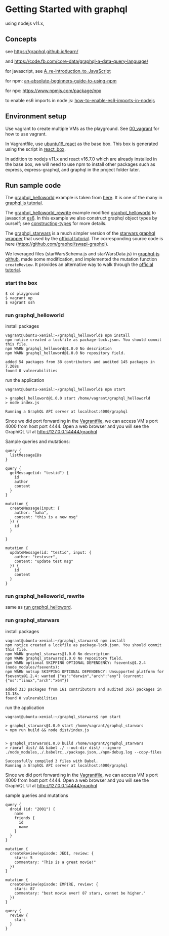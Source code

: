 # Getting Started with graphql

using nodejs v11.x,

## Concepts

see https://graphql.github.io/learn/

and https://code.fb.com/core-data/graphql-a-data-query-language/

for javascript, see [A_re-introduction_to_JavaScript](https://developer.mozilla.org/en-US/docs/Web/JavaScript/A_re-introduction_to_JavaScript)

for npm: [an-absolute-beginners-guide-to-using-npm](https://nodesource.com/blog/an-absolute-beginners-guide-to-using-npm/)

for npx: https://www.npmjs.com/package/npx

to enable es6 imports in node js: [how-to-enable-es6-imports-in-nodejs](https://timonweb.com/posts/how-to-enable-es6-imports-in-nodejs/)

## Environment setup

Use vagrant to create multiple VMs as the playground. See [00_vagrant](../00_vagrant) for how to use vagrant.

In Vagrantfile, use [ubuntu16_react](https://app.vagrantup.com/kumokay/boxes/ubuntu16_react) as the base box. This box is generated using the script in [react_box](../04_react/react_box).

In addition to nodejs v11.x and react v16.7.0 which are already installed in the base box, we will need to use npm to install other packages such as express, express-graphql, and graphql in the project folder later.

## Run sample code

The [graphql_helloworld](playground/graphql_helloworld) example is taken from [here](https://graphql.github.io/graphql-js/mutations-and-input-types/). It is one of the many in [graphql.js tutorial](https://graphql.github.io/graphql-js/).


The [graphql_helloworld_rewrite](playground/graphql_helloworld_rewrite) example
modified [graphql_helloworld](playground/graphql_helloworld) to javascript [es6](https://en.wikipedia.org/wiki/ECMAScript#6th_Edition_-_ECMAScript_2015).
In this example we also construct graphql object types by ourself; see [constructing-types](https://graphql.org/graphql-js/constructing-types/) for more details.


The [graphql_starwars](playground/graphql_starwars) is a much simpler version of the [starwars graphql wrapper](https://graphql.org/swapi-graphql/) that used by the [official tutorial](https://graphql.github.io/learn/). The corresponding source code is here (https://github.com/graphql/swapi-graphql).


We leveraged files (starWarsSchema.js and starWarsData.js) in [graphql-js github](https://github.com/graphql/graphql-js/tree/master/src/__tests__), made some modification, and implemented the mutation function `createReview`. It provides an alternative way to walk through the [official tutorial](https://graphql.github.io/learn/).


### start the box
```console
$ cd playground
$ vagrant up
$ vagrant ssh
```

### run graphql_helloworld

install packages
```console
vagrant@ubuntu-xenial:~/graphql_helloworld$ npm install
npm notice created a lockfile as package-lock.json. You should commit this file.
npm WARN graphql_helloword@1.0.0 No description
npm WARN graphql_helloword@1.0.0 No repository field.

added 54 packages from 38 contributors and audited 145 packages in 7.208s
found 0 vulnerabilities
```

run the application
```console
vagrant@ubuntu-xenial:~/graphql_helloworld$ npm start

> graphql_helloword@1.0.0 start /home/vagrant/graphql_helloworld
> node index.js

Running a GraphQL API server at localhost:4000/graphql
```

Since we did port forwarding in the [Vagrantfile](playground/Vagrantfile),
we can access VM's port 4000 from host port 4444.
Open a web browser and you will see the GraphiQL UI at http://127.0.0.1:4444/graphql

Sample queries and mutations:
```
query {
  listMessageIDs
}

query {
  getMessage(id: "testid") {
    id
    author
    content
  }
}

mutation {
  createMessage(input: {
    author: "haha",
    content: "this is a new msg"
  }) {
    id
  }

}

mutation {
  updateMessage(id: "testid", input: {
    author: "testuser",
    content: "update test msg"
  }) {
    id
    content
  }
}

```

### run graphql_helloworld_rewrite

same as [run graphql_helloword](#run-graphql_helloworld).

### run graphql_starwars

install packages
```console
vagrant@ubuntu-xenial:~/graphql_starwars$ npm install
npm notice created a lockfile as package-lock.json. You should commit this file.
npm WARN graphql_starwars@1.0.0 No description
npm WARN graphql_starwars@1.0.0 No repository field.
npm WARN optional SKIPPING OPTIONAL DEPENDENCY: fsevents@1.2.4 (node_modules/fsevents):
npm WARN notsup SKIPPING OPTIONAL DEPENDENCY: Unsupported platform for fsevents@1.2.4: wanted {"os":"darwin","arch":"any"} (current: {"os":"linux","arch":"x64"})

added 313 packages from 161 contributors and audited 3657 packages in 13.18s
found 0 vulnerabilities
```

run the application
```console
vagrant@ubuntu-xenial:~/graphql_starwars$ npm start

> graphql_starwars@1.0.0 start /home/vagrant/graphql_starwars
> npm run build && node dist/index.js


> graphql_starwars@1.0.0 build /home/vagrant/graphql_starwars
> rimraf dist/ && babel ./ --out-dir dist/ --ignore ./node_modules,./.babelrc,./package.json,./npm-debug.log --copy-files

Successfully compiled 3 files with Babel.
Running a GraphQL API server at localhost:4000/graphql
```

Since we did port forwarding in the [Vagrantfile](playground/Vagrantfile),
we can access VM's port 4000 from host port 4444.
Open a web browser and you will see the GraphiQL UI at http://127.0.0.1:4444/graphql

sample queries and mutations
```
query {
  droid (id: "2001") {
    name
    friends {
      id
      name
    }
  }
}

mutation {
  createReview(episode: JEDI, review: {
    stars: 5
    commentary: "This is a great movie!"
  })
}

mutation {
  createReview(episode: EMPIRE, review: {
    stars: 87
    commentary: "best movie ever! 87 stars, cannot be higher."
  })
}

query {
  review {
    stars
  }
}
```
